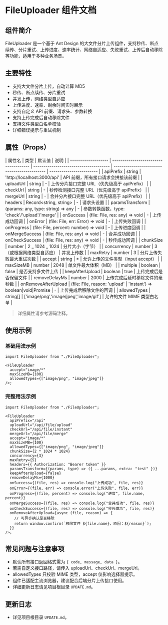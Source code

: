 # FileUploader 组件文档

## 组件简介

FileUploader 是一个基于 Ant Design 的大文件分片上传组件，支持秒传、断点续传、分片重试、上传进度、速率统计、网络自适应、失败重试、上传后自动移除等功能，适用于多种业务场景。

## 主要特性

- 支持大文件分片上传，自动计算 MD5
- 秒传、断点续传、分片重试
- 并发上传，网络类型自适应
- 上传进度、速率、剩余时间实时展示
- 支持自定义 API 前缀、请求头、参数转换
- 支持上传完成后自动移除文件
- 支持文件类型白名单校验
- 详细错误提示与重试机制

## 属性（Props）

| 属性名              | 类型                                  | 默认值                                 | 说明                                         |
| ------------------- | ------------------------------------- | -------------------------------------- | -------------------------------------------- | ------------------------ |
| apiPrefix           | string                                | 'http://localhost:3000/api'            | API 前缀，所有接口请求会拼接该前缀           |
| uploadUrl           | string                                | -                                      | 上传分片接口完整 URL（优先级高于 apiPrefix） |
| checkUrl            | string                                | -                                      | 秒传检测接口完整 URL（优先级高于 apiPrefix） |
| mergeUrl            | string                                | -                                      | 合并分片接口完整 URL（优先级高于 apiPrefix） |
| headers             | Record<string, string>                | -                                      | 请求头设置                                   |
| paramsTransform     | (params: any, type: string) => any    | -                                      | 参数转换函数，type: 'check'/'upload'/'merge' |
| onSuccess           | (file: File, res: any) => void        | -                                      | 上传成功回调                                 |
| onError             | (file: File, err: Error) => void      | -                                      | 上传失败回调                                 |
| onProgress          | (file: File, percent: number) => void | -                                      | 上传进度回调                                 |
| onMergeSuccess      | (file: File, res: any) => void        | -                                      | 合并成功回调                                 |
| onCheckSuccess      | (file: File, res: any) => void        | -                                      | 秒传成功回调                                 |
| chunkSize           | number                                | 2 _ 1024 _ 1024                        | 分片大小（字节）                             |
| concurrency         | number                                | 3（或根据网络类型自适应）              | 并发上传数                                   |
| maxRetry            | number                                | 3                                      | 分片上传失败最大重试次数                     |
| accept              | string                                | \*                                     | 允许上传的文件类型（input accept）           |
| maxSizeMB           | number                                | 2048                                   | 单文件最大体积（MB）                         |
| multiple            | boolean                               | false                                  | 是否支持多文件上传                           |
| keepAfterUpload     | boolean                               | true                                   | 上传完成后是否保留文件                       |
| removeDelayMs       | number                                | 2000                                   | 上传完成后延时移除文件的毫秒数               |
| onRemoveAfterUpload | (file: File, reason: 'upload'         | 'instant') => boolean\|void\|Promise   | -                                            | 上传完成后移除文件的回调 |
| allowedTypes        | string[]                              | ['image/png','image/jpeg','image/gif'] | 允许的文件 MIME 类型白名单                   |

> 详细属性请参考源码注释。

## 使用示例

### 基础用法示例

```tsx
import FileUploader from "./FileUploader";

<FileUploader
  accept="image/*"
  maxSizeMB={100}
  allowedTypes={["image/png", "image/jpeg"]}
/>;
```

### 完整用法示例

```tsx
import FileUploader from "./FileUploader";

<FileUploader
  apiPrefix="/api"
  uploadUrl="/api/file/upload"
  checkUrl="/api/file/instant"
  mergeUrl="/api/file/merge"
  accept="image/*"
  maxSizeMB={100}
  allowedTypes={["image/png", "image/jpeg"]}
  chunkSize={2 * 1024 * 1024}
  concurrency={3}
  maxRetry={5}
  headers={{ Authorization: "Bearer token" }}
  paramsTransform={(params, type) => ({ ...params, extra: "test" })}
  keepAfterUpload={false}
  removeDelayMs={1000}
  onSuccess={(file, res) => console.log("上传成功", file, res)}
  onError={(file, err) => console.error("上传失败", file, err)}
  onProgress={(file, percent) => console.log("进度", file.name, percent)}
  onMergeSuccess={(file, res) => console.log("合并成功", file, res)}
  onCheckSuccess={(file, res) => console.log("秒传成功", file, res)}
  onRemoveAfterUpload={async (file, reason) => {
    // 可异步确认是否移除
    return window.confirm(`移除文件 ${file.name}，原因：${reason}`);
  }}
/>;
```

## 常见问题与注意事项

- 默认所有接口返回格式需为 `{ code, message, data }`。
- 若需自定义接口路径，请传入 uploadUrl、checkUrl、mergeUrl。
- allowedTypes 只校验 MIME 类型，accept 仅影响选择器提示。
- 组件已适配主流浏览器，建议配合后端分片上传接口使用。
- 详细更新日志请见项目根目录 `UPDATE.md`。

## 更新日志

- 详见项目根目录 `UPDATE.md`。
